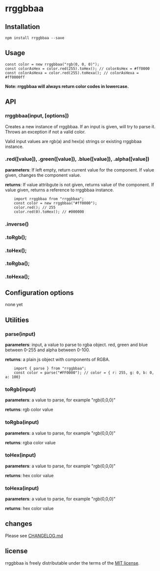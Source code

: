 # rrggbbaa

## Installation

```
npm install rrggbbaa --save
```

## Usage

```
const color = new rrggbbaa("rgb(0, 0, 0)");
const colorAsHex = color.red(255).toHex(); // colorAsHex = #ff0000
const colorAsHexa = color.red(255).toHexa(); // colorAsHexa = #ff0000ff
```

**Note: rrggbbaa will always return color codes in lowercase.**

## API

### rrggbbaa(input, [options])

Creates a new instance of rrggbbaa. If an input is given, will try to parse it. Throws an exception if not a valid color.

Valid input values are rgb(a) and hex(a) strings or existing rrggbbaa instance.

### .red([value]), .green([value]), .blue([value]), .alpha([value])

**parameters**: If left empty, return current value for the component. If value given, changes the component value.

**returns**: If value attribgute is not given, returns value of the component. If value given, returns a reference to rrggbbaa instance.

```
    import rrggbbaa from "rrggbbaa";
    const color = new rrggbbaa("#ff0000");
    color.red(); // 255
    color.red(0).toHex(); // #000000
```

### .inverse()

### .toRgb();

### .toHex();

### .toRgba();

### .toHexa();

## Configuration options

none yet

## Utilities

### parse(input)

**parameters**: input, a value to parse to rgba object. red, green and blue between 0-255 and alpha between 0-100.

**returns**: a plain js object with components of RGBA.

```
    import { parse } from "rrggbbaa";
    const color = parse("#FF0000"); // color = { r: 255, g: 0, b: 0, a: 100}
```

### toRgb(input)

**parameters**: a value to parse, for example "rgb(0,0,0)"

**returns**: rgb color value

### toRgba(input)

**parameters**: a value to parse, for example "rgb(0,0,0)"

**returns**: rgba color value

### toHex(input)

**parameters**: a value to parse, for example "rgb(0,0,0)"

**returns**: hex color value

### toHexa(input)

**parameters**: a value to parse, for example "rgb(0,0,0)"

**returns**: hex color value

## changes

Please see [CHANGELOG.md](https://github.com/kallelat/rrggbbaa/blob/master/CHANGELOG.MD)

## license

rrggbbaa is freely distributable under the terms of the [MIT license](https://github.com/kallelat/rrggbbaa/blob/master/LICENSE).
